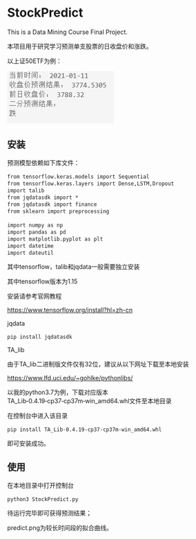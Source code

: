 # StockPredict
This is a Data Mining Course Final Project.

本项目用于研究学习预测单支股票的日收盘价和涨跌。

以上证50ETF为例：

![2021-1-11](https://github.com/SAOHPRWHG/StockPredict/blob/main/fig/2021-1-11.png)

## 安装

预测模型依赖如下库文件：

```
from tensorflow.keras.models import Sequential
from tensorflow.keras.layers import Dense,LSTM,Dropout
import talib
from jqdatasdk import *
from jqdatasdk import finance
from sklearn import preprocessing

import numpy as np
import pandas as pd
import matplotlib.pyplot as plt
import datetime 
import dateutil
```

其中tensorflow，talib和jqdata一般需要独立安装

其中tensorflow版本为1.15

安装请参考官网教程

https://www.tensorflow.org/install?hl=zh-cn

jqdata

```
pip install jqdatasdk
```

TA_lib

由于TA_lib二进制版文件仅有32位，建议从以下网址下载至本地安装

https://www.lfd.uci.edu/~gohlke/pythonlibs/

以我的python3.7为例，下载对应版本TA_Lib‑0.4.19‑cp37‑cp37m‑win_amd64.whl文件至本地目录

在控制台中进入该目录

```
pip install TA_Lib‑0.4.19‑cp37‑cp37m‑win_amd64.whl
```

即可安装成功。

## 使用

在本地目录中打开控制台

```
python3 StockPredict.py
```

待运行完毕即可获得预测结果；

predict.png为较长时间段的拟合曲线。